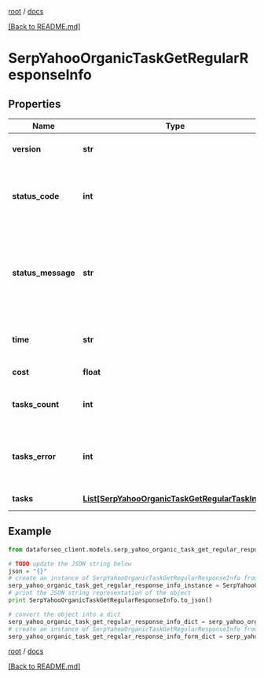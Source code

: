 [root](./../ "root") / [docs](./ "docs")

[[Back to README.md]](./../README.md "[Back to README.md]")

# SerpYahooOrganicTaskGetRegularResponseInfo

## Properties

Name | Type | Description | Notes
------------ | ------------- | ------------- | -------------
**version** | **str** | the current version of the API | [optional]
**status_code** | **int** | general status code you can find the full list of the response codes here | [optional]
**status_message** | **str** | general informational message you can find the full list of general informational messages here | [optional]
**time** | **str** | total execution time, seconds | [optional]
**cost** | **float** | total tasks cost, USD | [optional]
**tasks_count** | **int** | the number of tasks in the tasks array | [optional]
**tasks_error** | **int** | the number of tasks in the tasks array returned with an error | [optional]
**tasks** | [**List[SerpYahooOrganicTaskGetRegularTaskInfo]**](SerpYahooOrganicTaskGetRegularTaskInfo.md) | array of tasks | [optional]

## Example

```python
from dataforseo_client.models.serp_yahoo_organic_task_get_regular_response_info import SerpYahooOrganicTaskGetRegularResponseInfo

# TODO update the JSON string below
json = "{}"
# create an instance of SerpYahooOrganicTaskGetRegularResponseInfo from a JSON string
serp_yahoo_organic_task_get_regular_response_info_instance = SerpYahooOrganicTaskGetRegularResponseInfo.from_json(json)
# print the JSON string representation of the object
print SerpYahooOrganicTaskGetRegularResponseInfo.to_json()

# convert the object into a dict
serp_yahoo_organic_task_get_regular_response_info_dict = serp_yahoo_organic_task_get_regular_response_info_instance.to_dict()
# create an instance of SerpYahooOrganicTaskGetRegularResponseInfo from a dict
serp_yahoo_organic_task_get_regular_response_info_form_dict = serp_yahoo_organic_task_get_regular_response_info.from_dict(serp_yahoo_organic_task_get_regular_response_info_dict)
```

  

[root](./../ "root") / [docs](./ "docs")

[[Back to README.md]](./../README.md "[Back to README.md]")